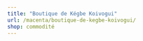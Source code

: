 ```yaml
---
title: "Boutique de Kégbe Koivogui"
url: /macenta/boutique-de-kegbe-koivogui/
shop: commodité
---
```

